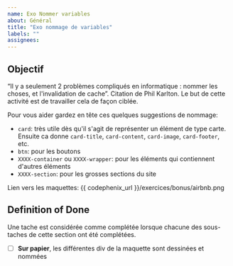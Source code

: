 ```yaml
---
name: Exo Nommer variables
about: Général
title: "Exo nommage de variables"
labels: ""
assignees:
---
```


## Objectif

“Il y a seulement 2 problèmes compliqués en informatique : nommer les choses, et l'invalidation de cache”. Citation de Phil Karlton.
Le but de cette activité est de travailler cela de façon ciblée.

Pour vous aider gardez en tête ces quelques suggestions de nommage:

- `card`: très utile dès qu'il s'agit de représenter un élément de type carte. Ensuite ca donne `card-title`, `card-content`, `card-image`, `card-footer`, etc.
- `btn`: pour les boutons
- `XXXX-container` ou `XXXX-wrapper`: pour les éléments qui contiennent d'autres éléments
- `XXXX-section`: pour les grosses sections du site

Lien vers les maquettes: {{ codephenix_url }}/exercices/bonus/airbnb.png

## Definition of Done

Une tache est considérée comme complétée lorsque chacune des sous-taches de cette section ont été complétées.

- [ ] **Sur papier**, les différentes div de la maquette sont dessinées et nommées
